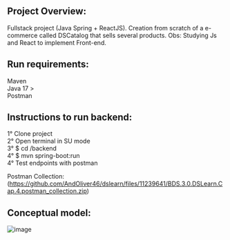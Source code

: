 ## Project Overview:

Fullstack project (Java Spring + ReactJS). Creation from scratch of a e-commerce called DSCatalog that sells several products.
Obs: Studying Js and React to implement Front-end.

## Run requirements:
Maven </br>
Java 17 > </br>
Postman 

## Instructions to run backend:
1° Clone project </br>
2° Open terminal in SU mode </br>
3° $ cd /backend </br>
4° $ mvn spring-boot:run </br>
4° Test endpoints with postman

Postman Collection: (https://github.com/AndOliver46/dslearn/files/11239641/BDS.3.0.DSLearn.Cap.4.postman_collection.zip)

## Conceptual model:

![image](https://user-images.githubusercontent.com/101358552/224450673-24471a94-adcb-4316-af59-a00838c6faf4.png)


